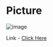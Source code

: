 # Picture
![image](https://github.com/user-attachments/assets/dcb19087-b797-4dad-9d82-8ba8a68f888e)

Link - [Click Here](https://class-schedule-bsit2b.vercel.app/)

